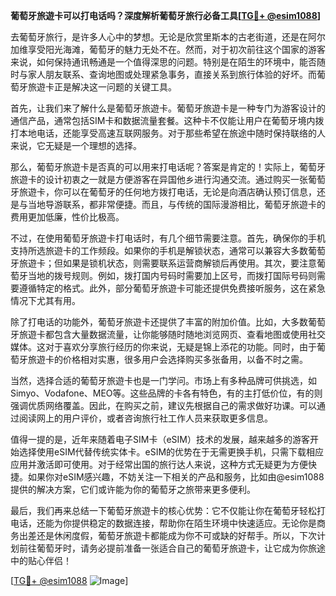 **葡萄牙旅遊卡可以打电话吗？深度解析葡萄牙旅行必备工具[[TG💪+ @esim1088](https://t.me/s/esim1088)]**

去葡萄牙旅行，是许多人心中的梦想。无论是欣赏里斯本的古老街道，还是在阿尔加维享受阳光海滩，葡萄牙的魅力无处不在。然而，对于初次前往这个国家的游客来说，如何保持通讯畅通是一个值得深思的问题。特别是在陌生的环境中，能否随时与家人朋友联系、查询地图或处理紧急事务，直接关系到旅行体验的好坏。而葡萄牙旅遊卡正是解决这一问题的关键工具。

首先，让我们来了解什么是葡萄牙旅遊卡。葡萄牙旅遊卡是一种专门为游客设计的通信产品，通常包括SIM卡和数据流量套餐。这种卡不仅能让用户在葡萄牙境内拨打本地电话，还能享受高速互联网服务。对于那些希望在旅途中随时保持联络的人来说，它无疑是一个理想的选择。

那么，葡萄牙旅遊卡是否真的可以用来打电话呢？答案是肯定的！实际上，葡萄牙旅遊卡的设计初衷之一就是方便游客在异国他乡进行沟通交流。通过购买一张葡萄牙旅遊卡，你可以在葡萄牙的任何地方拨打电话，无论是向酒店确认预订信息，还是与当地导游联系，都非常便捷。而且，与传统的国际漫游相比，葡萄牙旅遊卡的费用更加低廉，性价比极高。

不过，在使用葡萄牙旅遊卡打电话时，有几个细节需要注意。首先，确保你的手机支持所选旅遊卡的工作频段。如果你的手机是解锁状态，通常可以兼容大多数葡萄牙旅遊卡；但如果是锁机状态，则需要联系运营商解锁后再使用。其次，要注意葡萄牙当地的拨号规则。例如，拨打国内号码时需要加上区号，而拨打国际号码则需要遵循特定的格式。此外，部分葡萄牙旅遊卡可能还提供免费接听服务，这在紧急情况下尤其有用。

除了打电话的功能外，葡萄牙旅遊卡还提供了丰富的附加价值。比如，大多数葡萄牙旅遊卡都包含大量数据流量，让你能够随时随地浏览网页、查看地图或使用社交媒体。这对于喜欢分享旅行经历的你来说，无疑是锦上添花的功能。同时，由于葡萄牙旅遊卡的价格相对实惠，很多用户会选择购买多张备用，以备不时之需。

当然，选择合适的葡萄牙旅遊卡也是一门学问。市场上有多种品牌可供挑选，如Simyo、Vodafone、MEO等。这些品牌的卡各有特色，有的主打低价位，有的则强调优质网络覆盖。因此，在购买之前，建议先根据自己的需求做好功课。可以通过阅读网上的用户评价，或者咨询旅行社工作人员来获取更多信息。

值得一提的是，近年来随着电子SIM卡（eSIM）技术的发展，越来越多的游客开始选择使用eSIM代替传统实体卡。eSIM的优势在于无需更换手机，只需下载相应应用并激活即可使用。对于经常出国的旅行达人来说，这种方式无疑更为方便快捷。如果你对eSIM感兴趣，不妨关注一下相关的产品和服务，比如由@esim1088提供的解决方案，它们或许能为你的葡萄牙之旅带来更多便利。

最后，我们再来总结一下葡萄牙旅遊卡的核心优势：它不仅能让你在葡萄牙轻松打电话，还能为你提供稳定的数据连接，帮助你在陌生环境中快速适应。无论你是商务出差还是休闲度假，葡萄牙旅遊卡都能成为你不可或缺的好帮手。所以，下次计划前往葡萄牙时，请务必提前准备一张适合自己的葡萄牙旅遊卡，让它成为你旅途中的贴心伴侣！

[[TG💪+ @esim1088](https://t.me/s/esim1088) ![Image](https://i.postimg.cc/4NQfJmqS/Snipaste-2025-05-13-00-14-12.png)]
